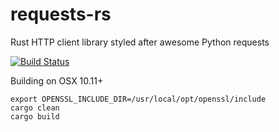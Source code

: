 # requests-rs
Rust HTTP client library styled after awesome Python requests

[![Build Status](https://travis-ci.org/imp/requests-rs.svg?branch=master)](https://travis-ci.org/imp/requests-rs)

Building on OSX 10.11+
```
export OPENSSL_INCLUDE_DIR=/usr/local/opt/openssl/include
cargo clean
cargo build
```
